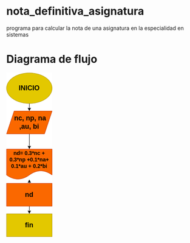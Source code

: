 # nota_definitiva_asignatura
programa para calcular la nota de una asignatura en la especialidad en sistemas

# Diagrama de flujo
![Diagrama de flujo](diagrama.png  "Diagrama de flujo")